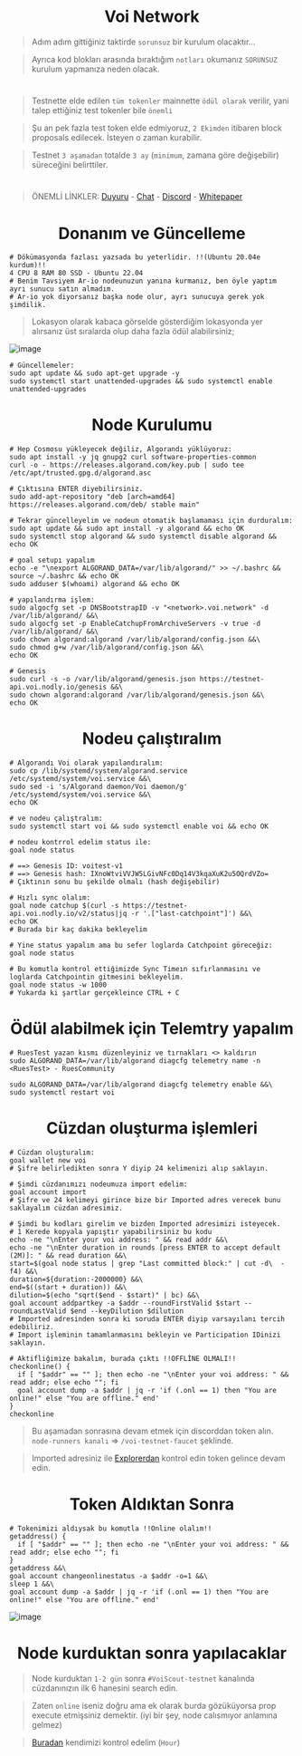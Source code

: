 <h1 align="center">Voi Network</h1>

> Adım adım gittiğiniz taktirde `sorunsuz` bir kurulum olacaktır...

> Ayrıca kod blokları arasında bıraktığım `notları` okumanız `SORUNSUZ` kurulum yapmanıza neden olacak.

#

> Testnette elde edilen `tüm tokenler` mainnette `ödül olarak` verilir, yani talep ettiğiniz test tokenler bile `önemli`

> Şu an pek fazla test token elde edmiyoruz, `2 Ekimden` itibaren block proposals edilecek. İsteyen o zaman kurabilir.

> Testnet `3 aşamadan` totalde `3 ay` (`minimum`, zamana göre değişebilir) süreceğini belirttiler.

#

> ÖNEMLİ LİNKLER: [Duyuru](https://t.me/RuesAnnouncement) - [Chat](https://t.me/RuesChat) - [Discord](https://discord.gg/t7qVBD6m) - [Whitepaper](https://afaf83a4-6c33-4e2a-a40c-9999410c0063.filesusr.com/ugd/7dc173_8e16834f2fbd4866a957d441f392d578.pdf)

<h1 align="center">Donanım ve Güncelleme</h1>

```console
# Dökümasyonda fazlası yazsada bu yeterlidir. !!(Ubuntu 20.04e kurdum)!!
4 CPU 8 RAM 80 SSD - Ubuntu 22.04
# Benim Tavsiyem Ar-io nodeunuzun yanına kurmanız, ben öyle yaptım ayrı sunucu satın almadım.
# Ar-io yok diyorsanız başka node olur, ayrı sunucuya gerek yok şimdilik.
```

> Lokasyon olarak kabaca görselde gösterdiğim lokasyonda yer alırsanız üst sıralarda olup daha fazla ödül alabilirsiniz;

![image](https://github.com/ruesandora/Voi/assets/101149671/a4acf712-b470-4ce7-bfb2-7bff3d47580e)

```console
# Güncellemeler:
sudo apt update && sudo apt-get upgrade -y
sudo systemctl start unattended-upgrades && sudo systemctl enable unattended-upgrades
```

<h1 align="center">Node Kurulumu</h1>

```console
# Hep Cosmosu yükleyecek değiliz, Algorandı yüklüyoruz:
sudo apt install -y jq gnupg2 curl software-properties-common
curl -o - https://releases.algorand.com/key.pub | sudo tee /etc/apt/trusted.gpg.d/algorand.asc

# Çıktısına ENTER diyebilirsiniz.
sudo add-apt-repository "deb [arch=amd64] https://releases.algorand.com/deb/ stable main"

# Tekrar güncelleyelim ve nodeun otomatik başlamaması için durduralım:
sudo apt update && sudo apt install -y algorand && echo OK
sudo systemctl stop algorand && sudo systemctl disable algorand && echo OK

# goal setupı yapalım
echo -e "\nexport ALGORAND_DATA=/var/lib/algorand/" >> ~/.bashrc && source ~/.bashrc && echo OK
sudo adduser $(whoami) algorand && echo OK

# yapılandırma işlem:
sudo algocfg set -p DNSBootstrapID -v "<network>.voi.network" -d /var/lib/algorand/ &&\
sudo algocfg set -p EnableCatchupFromArchiveServers -v true -d /var/lib/algorand/ &&\
sudo chown algorand:algorand /var/lib/algorand/config.json &&\
sudo chmod g+w /var/lib/algorand/config.json &&\
echo OK

# Genesis
sudo curl -s -o /var/lib/algorand/genesis.json https://testnet-api.voi.nodly.io/genesis &&\
sudo chown algorand:algorand /var/lib/algorand/genesis.json &&\
echo OK
```

<h1 align="center">Nodeu çalıştıralım</h1>

```console
# Algorandı Voi olarak yapılandıralım:
sudo cp /lib/systemd/system/algorand.service /etc/systemd/system/voi.service &&\
sudo sed -i 's/Algorand daemon/Voi daemon/g' /etc/systemd/system/voi.service &&\
echo OK

# ve nodeu çalıştralım:
sudo systemctl start voi && sudo systemctl enable voi && echo OK

# nodeu kontrrol edelim status ile:
goal node status

# ==> Genesis ID: voitest-v1
# ==> Genesis hash: IXnoWtviVVJW5LGivNFc0Dq14V3kqaXuK2u5OQrdVZo=
# Çıktının sonu bu şekilde olmalı (hash değişebilir)

# Hızlı sync olalım:
goal node catchup $(curl -s https://testnet-api.voi.nodly.io/v2/status|jq -r '.["last-catchpoint"]') &&\
echo OK
# Burada bir kaç dakika bekleyelim

# Yine status yapalım ama bu sefer loglarda Catchpoint göreceğiz:
goal node status

# Bu komutla kontrol ettiğimizde Sync Timeın sıfırlanmasını ve loglarda Catchpointin gitmesini bekleyelim.
goal node status -w 1000
# Yukarda ki şartlar gerçekleince CTRL + C
```

<h1 align="center">Ödül alabilmek için Telemtry yapalım</h1>

```console
# RuesTest yazan kısmı düzenleyiniz ve tırnakları <> kaldırın
sudo ALGORAND_DATA=/var/lib/algorand diagcfg telemetry name -n <RuesTest> - RuesCommunity

sudo ALGORAND_DATA=/var/lib/algorand diagcfg telemetry enable &&\
sudo systemctl restart voi
```

<h1 align="center">Cüzdan oluşturma işlemleri</h1>

```console
# Cüzdan oluşturalım:
goal wallet new voi
# Şifre belirledikten sonra Y diyip 24 kelimenizi alıp saklayın.

# Şimdi cüzdanımızı nodeumuza import edelim:
goal account import
# Şifre ve 24 kelimeyi girince bize bir Imported adres verecek bunu saklayalım cüzdan adresimiz.

# Şimdi bu kodları girelim ve bizden Imported adresimizi isteyecek.
# 1 Kerede kopyala yapıştır yapabilirsiniz bu kodu
echo -ne "\nEnter your voi address: " && read addr &&\
echo -ne "\nEnter duration in rounds [press ENTER to accept default (2M)]: " && read duration &&\
start=$(goal node status | grep "Last committed block:" | cut -d\  -f4) &&\
duration=${duration:-2000000} &&\
end=$((start + duration)) &&\
dilution=$(echo "sqrt($end - $start)" | bc) &&\
goal account addpartkey -a $addr --roundFirstValid $start --roundLastValid $end --keyDilution $dilution
# Imported adresinden sonra ki soruda ENTER diyip varsayılanı tercih edebiliriz.
# Import işleminin tamamlanmasını bekleyin ve Participation IDinizi saklayın.

# Aktifliğimize bakalım, burada çıktı !!OFFLİNE OLMALI!!
checkonline() {
  if [ "$addr" == "" ]; then echo -ne "\nEnter your voi address: " && read addr; else echo ""; fi
  goal account dump -a $addr | jq -r 'if (.onl == 1) then "You are online!" else "You are offline." end'
}
checkonline
```

> Bu aşamadan sonrasına devam etmek için discorddan token alın. `node-runners kanalı` => `/voi-testnet-faucet` şeklinde.

> Imported adresiniz ile [Explorerdan](https://voi.observer/explorer/home) kontrol edin token gelince devam edin.

<h1 align="center">Token Aldıktan Sonra</h1>

```console
# Tokenimizi aldıysak bu komutla !!Online olalım!!
getaddress() {
  if [ "$addr" == "" ]; then echo -ne "\nEnter your voi address: " && read addr; else echo ""; fi
}
getaddress &&\
goal account changeonlinestatus -a $addr -o=1 &&\
sleep 1 &&\
goal account dump -a $addr | jq -r 'if (.onl == 1) then "You are online!" else "You are offline." end'
```

![image](https://github.com/ruesandora/Voi/assets/101149671/6b030e34-9619-4191-a136-6312f94ba7cb)


<h1 align="center">Node kurduktan sonra yapılacaklar</h1>

> Node kurduktan `1-2 gün` sonra `#VoiScout-testnet` kanalında cüzdanınızın ilk 6 hanesini search edin.

> Zaten `online` iseniz doğru ama ek olarak burda gözüküyorsa prop execute etmişsiniz demektir. (iyi bir şey, node calısmıyor anlamına gelmez)

> [Buradan](https://cswenor.github.io/voi-proposer-data/health.html) kendimizi kontrol edelim (`Hour`)
